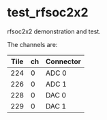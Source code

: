 # test_rfsoc2x2
rfsoc2x2 demonstration and test.

The channels are:

| Tile | ch | Connector |
|------|----|-----------|
| 224 | 0   | ADC 0     |
| 226 | 0   | ADC 1     |
| 228 | 0   | DAC 0     |
| 229 | 0   | DAC 1     |


